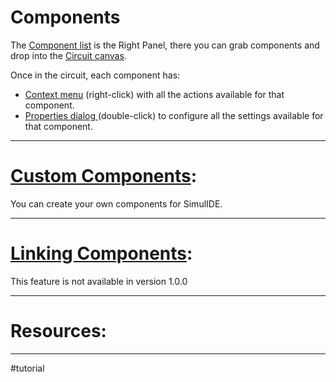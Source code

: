 # Components

The [Component list](Component%20list) is the Right Panel, there you can grab components and drop into the [Circuit canvas](Circuit%20canvas).

Once in the circuit, each component has:
- [ Context menu](Component%20context%20menu%20) (right-click) with all the actions available for that component.
- [Properties dialog ](Properties%20dialog%20) (double-click) to configure all the settings available for that component.

---

# [Custom Components](Custom%20Components):

You can create your own components for SimulIDE.

---

# [Linking Components](Linking%20Components):

This feature is not available in version 1.0.0

---

# Resources:

---

#tutorial